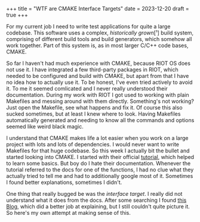 +++
title = "WTF are CMAKE Interface Targets"
date = 2023-12-20
draft = true
+++

For my current job I need to write test applications for quite a large codebase. This software uses a complex, *historically grown*[¹] build system, comprising of different build tools and build generators, which somehow all work together.
Part of this system is, as in most larger C/C++ code bases, CMAKE.

So far I haven't had much experience with CMAKE, because RIOT OS does not use it. I have integrated a few third-party packages in RIOT, which needed to be configured and build with CMAKE, but apart from that I have no idea how to actually use it.
To be honest, I've even tried actively to avoid it. To me it seemed comlicated and I never really understood their documentation. During my work with RIOT I got used to working with plain Makefiles and messing around with them directly.
Something's not working? Just open the Makefile, see what happens and fix it. Of course this also sucked sometimes, but at least I knew where to look.
Having Makefiles automatically generated and needing to know all the commands and options seemed like weird black magic.

I understand that CMAKE makes life a lot easier when you work on a large project with lots and lots of dependencies. I would never want to write Makefiles for that huge codebase. So this week I actually bit the bullet and started looking into CMAKE.
I started with their official [tutorial](https://cmake.org/cmake/help/latest/guide/tutorial/index.html), which helped to learn some basics. But boy do I hate their documentation. Whenever the tutorial referred to the docs for one of the functions, I had no clue what they actually tried to tell me and had to additionally google most of it.
Sometimes I found better explanations, sometimes I didn't.

One thing that really bugged be was the *interface target*. I really did not understand what it does from the docs. After some searching I found [this Blog](https://leimao.github.io/blog/CMake-Public-Private-Interface/), which did a better job at explaining, but I still couldn't quite picture it.
So here's my own attempt at making sense of this.

[^1]: "historically grown" as in "We quickly threw a bunch of stuff together and made it work to meet the targets and did not have time to clean up"
